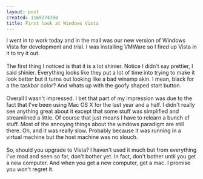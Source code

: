 ```yaml
--- 
layout: post
created: 1169274780
title: First look at Windows Vista
---
```

I went in to work today and in the mail was our new version of Windows Vista for development and trial.  I was installing VMWare so I fired up Vista in it to try it out. <br /><br />The first thing I noticed is that it is a lot shinier.   Notice I didn't say prettier, I said shinier.  Everything looks like they put a lot of time into trying to make it look better but it turns out looking like a bad winamp skin.  I mean, black for a the taskbar color?  And whats up with the goofy shaped start button.<br /><br />Overall I wasn't impressed.  I bet that part of my impression was due to the fact that I've been using Mac OS X for the last year and a half.  I didn't really see anything great about it except that some stuff was simplified and streamlined a little.  Of course that just means I have to relearn a bunch of stuff.  Most of the annoying things about the windows paradigm are still there.  Oh, and it was really slow.  Probably because it was running in a virtual machine but the host machine was no slouch. <br /><br />So, should you upgrade to Vista?  I haven't used it much but from everything I've read and seen so far, don't bother yet.  In fact, don't bother until you get a new computer.  And when you get a new computer, get a mac.  I promise you won't regret it.
